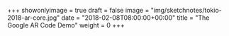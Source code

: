 +++
showonlyimage = true
draft = false
image = "img/sketchnotes/tokio-2018-ar-core.jpg"
date = "2018-02-08T08:00:00+00:00"
title = "The Google AR Code Demo"
weight = 0
+++

